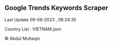 

## Google Trends Keywords Scraper 
 
Last Update 09-08-2023 , 06:24:35

Country List :
VIETNAM.json



© Abdul Muttaqin 
